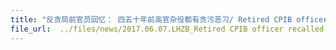 ```yaml
---
title: "反贪局前官员回忆： 四五十年前高官杂役都有贪污恶习/ Retired CPIB officer recalled corruption-rampant Singapore 45 years ago"
file_url:  ../files/news/2017.06.07.LHZB_Retired CPIB officer recalled corruption-rampant Singapore 45 years ago 反贪局前官员回忆： 四五十年前高官杂役都有贪污恶习.pdf
---
```

